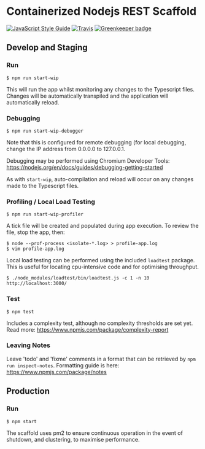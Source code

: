 # Containerized Nodejs REST Scaffold
[![JavaScript Style Guide](https://img.shields.io/badge/code_style-standard-brightgreen.svg)](https://standardjs.com)
[![Travis](https://travis-ci.org/bjvickers/containerized-nodejs-rest-scaffold.svg?branch=master)](https://travis-ci.org/bjvickers/containerized-nodejs-rest-scaffold)
[![Greenkeeper badge](https://badges.greenkeeper.io/bjvickers/containerized-nodejs-rest-scaffold.svg)](https://greenkeeper.io/)

## Develop and Staging
### Run
```
$ npm run start-wip   
```
This will run the app whilst monitoring any changes to the Typescript files.
Changes will be automatically transpiled and the application will automatically reload.


### Debugging
```
$ npm run start-wip-debugger   
```
Note that this is configured for remote debugging (for local debugging,
change the IP address from 0.0.0.0 to 127.0.0.1. 

Debugging may be performed using Chromium Developer Tools:
https://nodejs.org/en/docs/guides/debugging-getting-started

As with `start-wip`, auto-compilation and reload will occur on any changes
made to the Typescript files.


### Profiling / Local Load Testing
```
$ npm run start-wip-profiler   
```
A tick file will be created and populated during app execution.
To review the file, stop the app, then:
```
$ node --prof-process <isolate-*.log> > profile-app.log
$ vim profile-app.log   
```
Local load testing can be performed using the included `loadtest` package.
This is useful for locating cpu-intensive code and for optimising throughput.
```
$ ./node_modules/loadtest/bin/loadtest.js -c 1 -n 10 http://localhost:3000/
```


### Test
```
$ npm test   
```
Includes a complexity test, although no complexity thresholds are set yet.
Read more: https://www.npmjs.com/package/complexity-report


### Leaving Notes
Leave 'todo' and 'fixme' comments in a format that can be retrieved by
`npm run inspect-notes`. Formatting guide is here: https://www.npmjs.com/package/notes



## Production
### Run
```
$ npm start   
```

The scaffold uses pm2 to ensure continuous operation in the event of shutdown, 
and clustering, to maximise performance.
